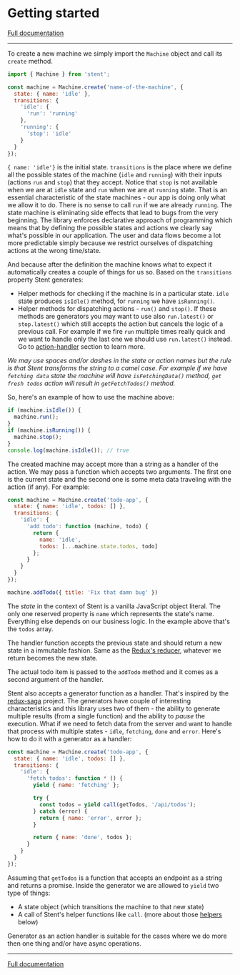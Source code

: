 # Getting started

[Full documentation](./README.md)

---

To create a new machine we simply import the `Machine` object and call its `create` method.

```js
import { Machine } from 'stent';

const machine = Machine.create('name-of-the-machine', {
  state: { name: 'idle' },
  transitions: {
    'idle': {
      'run': 'running'
    },
    'running': {
      'stop': 'idle'
    }
  }
});
```

`{ name: 'idle'}` is the initial state. `transitions` is the place where we define all the possible states of the machine (`idle` and `running`) with their inputs (actions `run` and `stop`) that they accept. Notice that `stop` is not available when we are at `idle` state and `run` when we are at `running` state. That is an essential characteristic of the state machines - our app is doing only what we allow it to do. There is no sense to call `run` if we are already `running`. The state machine is eliminating side effects that lead to bugs from the very beginning. The library enforces declarative approach of programming which means that by defining the possible states and actions we clearly say what's possible in our application. The user and data flows become a lot more predictable simply because we restrict ourselves of dispatching actions at the wrong time/state.

And because after the definition the machine knows what to expect it automatically creates a couple of things for us so. Based on the `transitions` property Stent generates:

* Helper methods for checking if the machine is in a particular state. `idle` state produces `isIdle()` method, for `running` we have `isRunning()`.
* Helper methods for dispatching actions - `run()` and `stop()`. If these methods are generators you may want to use also `run.latest()` or `stop.latest()` which still accepts the action but cancels the logic of a previous call. For example if we fire `run` multiple times really quick and we want to handle only the last one we should use `run.latest()` instead. Go to [action-handler](./action-handler.md) section to learn more.

*We may use spaces and/or dashes in the state or action names but the rule is that Stent transforms the string to a camel case. For example if we have `fetching data` state the machine will have `isFetchingData()` method, `get fresh todos` action will result in `getFetchTodos()` method.*

So, here's an example of how to use the machine above:

```js
if (machine.isIdle()) {
  machine.run();
}
if (machine.isRunning()) {
  machine.stop();
}
console.log(machine.isIdle()); // true
```

The created machine may accept more than a string as a handler of the action. We may pass a function which accepts two arguments. The first one is the current state and the second one is some meta data traveling with the action (if any). For example:

```js
const machine = Machine.create('todo-app', {
  state: { name: 'idle', todos: [] },
  transitions: {
    'idle': {
      'add todo': function (machine, todo) {
        return {
          name: 'idle',
          todos: [...machine.state.todos, todo]
        };
      }
    }
  }
});

machine.addTodo({ title: 'Fix that damn bug' })
```

The *state* in the context of Stent is a vanilla JavaScript object literal. The only one reserved property is `name` which represents the state's name. Everything else depends on our business logic. In the example above that's the `todos` array.

The handler function accepts the previous state and should return a new state in a immutable fashion. Same as the [Redux's reducer](http://redux.js.org/docs/basics/Reducers.html), whatever we return becomes the new state.

The actual todo item is passed to the `addTodo` method and it comes as a second argument of the handler.

Stent also accepts a generator function as a handler. That's inspired by the [redux-saga](https://redux-saga.js.org/) project. The generators have couple of interesting characteristics and this library uses two of them - the ability to generate multiple results (from a single function) and the ability to *pause* the execution. What if we need to fetch data from the server and want to handle that process with multiple states - `idle`, `fetching`, `done` and `error`. Here's how to do it with a generator as a handler:

```js
const machine = Machine.create('todo-app', {
  state: { name: 'idle', todos: [] },
  transitions: {
    'idle': {
      'fetch todos': function * () {
        yield { name: 'fetching' };

        try {
          const todos = yield call(getTodos, '/api/todos');
        } catch (error) {
          return { name: 'error', error };
        }

        return { name: 'done', todos };
      }
    }
  }
});
```

Assuming that `getTodos` is a function that accepts an endpoint as a string and returns a promise. Inside the generator we are allowed to `yield` two type of things:

* A state object (which transitions the machine to that new state)
* A call of Stent's helper functions like `call`. (more about those [helpers](./action-handler.md) below)

Generator as an action handler is suitable for the cases where we do more then one thing and/or have async operations.

---

[Full documentation](./README.md)
